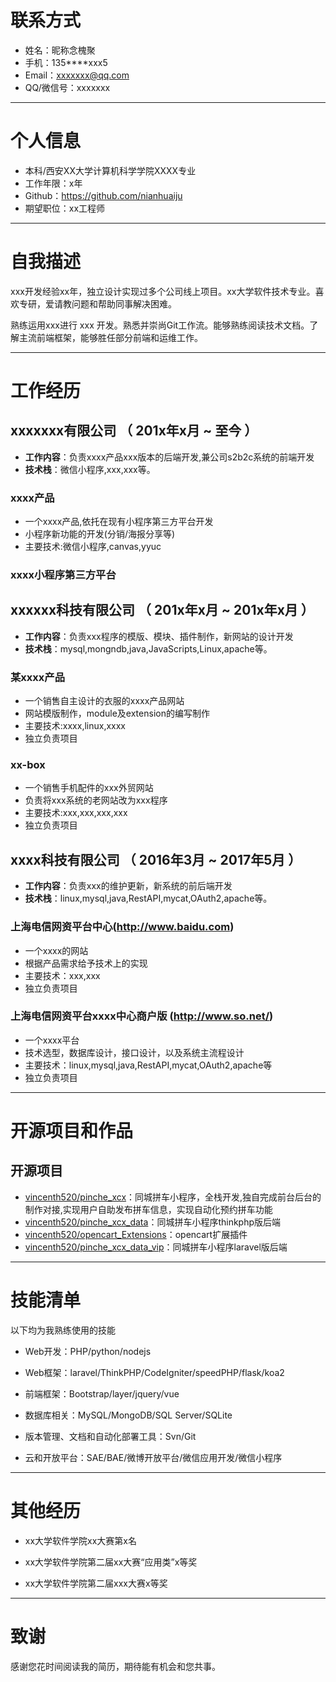 # 联系方式

- 姓名：昵称念槐聚
- 手机：135****xxx5
- Email：xxxxxxx@qq.com
- QQ/微信号：xxxxxxx

---

# 个人信息

- 本科/西安XX大学计算机科学学院XXXX专业 
- 工作年限：x年
- Github：https://github.com/nianhuaiju
- 期望职位：xx工程师

---

# 自我描述

xxx开发经验xx年，独立设计实现过多个公司线上项目。xx大学软件技术专业。喜欢专研，爱请教问题和帮助同事解决困难。

熟练运用xxx进行 xxx 开发。熟悉并崇尚Git工作流。能够熟练阅读技术文档。了解主流前端框架，能够胜任部分前端和运维工作。

--- 

# 工作经历

## xxxxxxx有限公司 （ 201x年x月 ~ 至今 ）	

- **工作内容**：负责xxxx产品xxx版本的后端开发,兼公司s2b2c系统的前端开发
- **技术栈**：微信小程序,xxx,xxx等。

### xxxx产品 
- 一个xxxx产品,依托在现有小程序第三方平台开发
- 小程序新功能的开发(分销/海报分享等)
- 主要技术:微信小程序,canvas,yyuc

###  xxxx小程序第三方平台


  
## xxxxxx科技有限公司 （ 201x年x月 ~ 201x年x月 ）	

- **工作内容**：负责xxx程序的模版、模块、插件制作，新网站的设计开发
- **技术栈**：mysql,mongndb,java,JavaScripts,Linux,apache等。


### 某xxxx产品
- 一个销售自主设计的衣服的xxxx产品网站
- 网站模版制作，module及extension的编写制作
- 主要技术:xxxx,linux,xxxx
- 独立负责项目

### xx-box
- 一个销售手机配件的xxx外贸网站
- 负责将xxx系统的老网站改为xxx程序
- 主要技术:xxx,xxx,xxx,xxx
- 独立负责项目

## xxxx科技有限公司 （ 2016年3月 ~ 2017年5月 ）

- **工作内容**：负责xxx的维护更新，新系统的前后端开发
- **技术栈**：linux,mysql,java,RestAPI,mycat,OAuth2,apache等。

### 上海电信网资平台中心(http://www.baidu.com)
- 一个xxxx的网站
- 根据产品需求给予技术上的实现
- 主要技术：xxx,xxx
- 独立负责项目

### 上海电信网资平台xxxx中心商户版 (http://www.so.net/) 
- 一个xxxx平台
- 技术选型，数据库设计，接口设计，以及系统主流程设计
- 主要技术：linux,mysql,java,RestAPI,mycat,OAuth2,apache等
- 独立负责项目

---

# 开源项目和作品

## 开源项目

 - [vincenth520/pinche_xcx](https://github.com/vincenth520/pinche_xcx)：同城拼车小程序，全栈开发,独自完成前台后台的制作对接,实现用户自助发布拼车信息，实现自动化预约拼车功能 
 - [vincenth520/pinche_xcx_data](https://github.com/vincenth520/pinche_xcx_data)：同城拼车小程序thinkphp版后端 
 - [vincenth520/opencart_Extensions](https://github.com/vincenth520/opencart_Extensions)：opencart扩展插件 
 - [vincenth520/pinche_xcx_data_vip](https://github.com/vincenth520/pinche_xcx_data_vip)：同城拼车小程序laravel版后端 
 
---
# 技能清单

以下均为我熟练使用的技能

- Web开发：PHP/python/nodejs

- Web框架：laravel/ThinkPHP/CodeIgniter/speedPHP/flask/koa2

- 前端框架：Bootstrap/layer/jquery/vue

- 数据库相关：MySQL/MongoDB/SQL Server/SQLite

- 版本管理、文档和自动化部署工具：Svn/Git

- 云和开放平台：SAE/BAE/微博开放平台/微信应用开发/微信小程序

---

# 其他经历

- xx大学软件学院xx大赛第x名

- xx大学软件学院第二届xx大赛“应用类”x等奖

- xx大学软件学院第二届xxx大赛x等奖

---

# 致谢
感谢您花时间阅读我的简历，期待能有机会和您共事。
